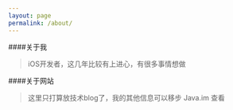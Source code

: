 ```yaml
---
layout: page
permalink: /about/
---
```


####关于我
> iOS开发者，这几年比较有上进心，有很多事情想做

####关于网站
> 这里只打算放技术blog了，我的其他信息可以移步 Java.im 查看